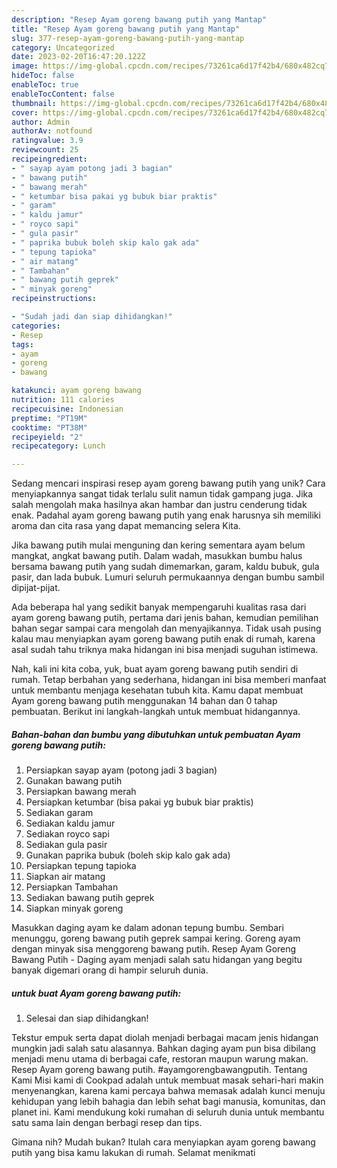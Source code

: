 ```yaml
---
description: "Resep Ayam goreng bawang putih yang Mantap"
title: "Resep Ayam goreng bawang putih yang Mantap"
slug: 377-resep-ayam-goreng-bawang-putih-yang-mantap
category: Uncategorized
date: 2023-02-20T16:47:20.122Z
image: https://img-global.cpcdn.com/recipes/73261ca6d17f42b4/680x482cq70/ayam-goreng-bawang-putih-foto-resep-utama.jpg
hideToc: false
enableToc: true
enableTocContent: false
thumbnail: https://img-global.cpcdn.com/recipes/73261ca6d17f42b4/680x482cq70/ayam-goreng-bawang-putih-foto-resep-utama.jpg
cover: https://img-global.cpcdn.com/recipes/73261ca6d17f42b4/680x482cq70/ayam-goreng-bawang-putih-foto-resep-utama.jpg
author: Admin
authorAv: notfound
ratingvalue: 3.9
reviewcount: 25
recipeingredient:
- " sayap ayam potong jadi 3 bagian"
- " bawang putih"
- " bawang merah"
- " ketumbar bisa pakai yg bubuk biar praktis"
- " garam"
- " kaldu jamur"
- " royco sapi"
- " gula pasir"
- " paprika bubuk boleh skip kalo gak ada"
- " tepung tapioka"
- " air matang"
- " Tambahan"
- " bawang putih geprek"
- " minyak goreng"
recipeinstructions:

- "Sudah jadi dan siap dihidangkan!"
categories:
- Resep
tags:
- ayam
- goreng
- bawang

katakunci: ayam goreng bawang 
nutrition: 111 calories
recipecuisine: Indonesian
preptime: "PT19M"
cooktime: "PT38M"
recipeyield: "2"
recipecategory: Lunch

---
```





Sedang mencari inspirasi resep ayam goreng bawang putih yang unik? Cara menyiapkannya sangat tidak terlalu sulit namun tidak gampang juga. Jika salah mengolah maka hasilnya akan hambar dan justru cenderung tidak enak. Padahal ayam goreng bawang putih yang enak harusnya sih memiliki aroma dan cita rasa yang dapat memancing selera Kita.





Jika bawang putih mulai menguning dan kering sementara ayam belum mangkat, angkat bawang putih. Dalam wadah, masukkan bumbu halus bersama bawang putih yang sudah dimemarkan, garam, kaldu bubuk, gula pasir, dan lada bubuk. Lumuri seluruh permukaannya dengan bumbu sambil dipijat-pijat.

Ada beberapa hal yang sedikit banyak mempengaruhi kualitas rasa dari ayam goreng bawang putih, pertama dari jenis bahan, kemudian pemilihan bahan segar sampai cara mengolah dan menyajikannya. Tidak usah pusing kalau mau menyiapkan ayam goreng bawang putih enak di rumah, karena asal sudah tahu triknya maka hidangan ini bisa menjadi suguhan istimewa.






Nah, kali ini kita coba, yuk, buat ayam goreng bawang putih sendiri di rumah. Tetap berbahan yang sederhana, hidangan ini bisa memberi manfaat untuk membantu menjaga kesehatan tubuh kita. Kamu dapat membuat Ayam goreng bawang putih menggunakan 14 bahan dan 0 tahap pembuatan. Berikut ini langkah-langkah untuk membuat hidangannya.

<!--inarticleads1-->

##### Bahan-bahan dan bumbu yang dibutuhkan untuk pembuatan Ayam goreng bawang putih:

1. Persiapkan  sayap ayam (potong jadi 3 bagian)
1. Gunakan  bawang putih
1. Persiapkan  bawang merah
1. Persiapkan  ketumbar (bisa pakai yg bubuk biar praktis)
1. Sediakan  garam
1. Sediakan  kaldu jamur
1. Sediakan  royco sapi
1. Sediakan  gula pasir
1. Gunakan  paprika bubuk (boleh skip kalo gak ada)
1. Persiapkan  tepung tapioka
1. Siapkan  air matang
1. Persiapkan  Tambahan
1. Sediakan  bawang putih geprek
1. Siapkan  minyak goreng


Masukkan daging ayam ke dalam adonan tepung bumbu. Sembari menunggu, goreng bawang putih geprek sampai kering. Goreng ayam dengan minyak sisa menggoreng bawang putih. Resep Ayam Goreng Bawang Putih - Daging ayam menjadi salah satu hidangan yang begitu banyak digemari orang di hampir seluruh dunia. 

<!--inarticleads2-->

#####  untuk buat Ayam goreng bawang putih:


1. Selesai dan siap dihidangkan!

Tekstur empuk serta dapat diolah menjadi berbagai macam jenis hidangan mungkin jadi salah satu alasannya. Bahkan daging ayam pun bisa dibilang menjadi menu utama di berbagai cafe, restoran maupun warung makan. Resep Ayam goreng bawang putih. #ayamgorengbawangputih. Tentang Kami Misi kami di Cookpad adalah untuk membuat masak sehari-hari makin menyenangkan, karena kami percaya bahwa memasak adalah kunci menuju kehidupan yang lebih bahagia dan lebih sehat bagi manusia, komunitas, dan planet ini. Kami mendukung koki rumahan di seluruh dunia untuk membantu satu sama lain dengan berbagi resep dan tips. 

Gimana nih? Mudah bukan? Itulah cara menyiapkan ayam goreng bawang putih yang bisa kamu lakukan di rumah. Selamat menikmati
